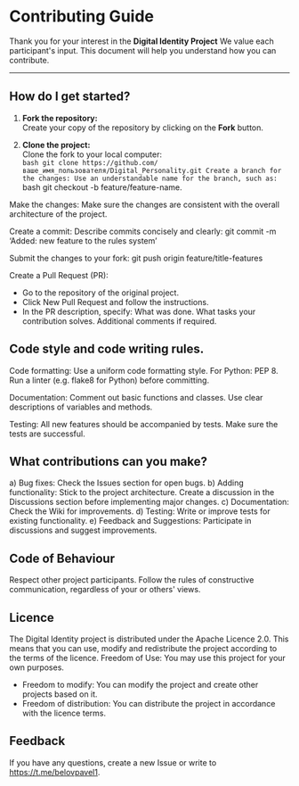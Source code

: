 # Contributing Guide

Thank you for your interest in the **Digital Identity Project** We value each participant's input. This document will help you understand how you can contribute.

---

## How do I get started?

1. **Fork the repository:**  
   Create your copy of the repository by clicking on the **Fork** button.

2. **Clone the project:**  
   Clone the fork to your local computer:  
   ``bash
   git clone https://github.com/ваше_имя_пользователя/Digital_Personality.git
Create a branch for the changes:
Use an understandable name for the branch, such as:
   ``bash
  git checkout -b feature/feature-name.
  
Make the changes:
Make sure the changes are consistent with the overall architecture of the project.

Create a commit:
Describe commits concisely and clearly:
git commit -m ‘Added: new feature to the rules system’

Submit the changes to your fork:
git push origin feature/title-features

Create a Pull Request (PR):
- Go to the repository of the original project.
- Click New Pull Request and follow the instructions.
- In the PR description, specify:
  What was done.
  What tasks your contribution solves.
  Additional comments if required.

## Code style and code writing rules.
Code formatting:
Use a uniform code formatting style. For Python: PEP 8.
Run a linter (e.g. flake8 for Python) before committing.

Documentation:
Comment out basic functions and classes.
Use clear descriptions of variables and methods.

Testing:
All new features should be accompanied by tests. Make sure the tests are successful.

## What contributions can you make?
a) Bug fixes:
Check the Issues section for open bugs.
b) Adding functionality:
Stick to the project architecture. Create a discussion in the Discussions section before implementing major changes.
c) Documentation:
Check the Wiki for improvements.
d) Testing:
Write or improve tests for existing functionality.
e) Feedback and Suggestions:
Participate in discussions and suggest improvements.

## Code of Behaviour
Respect other project participants. Follow the rules of constructive communication, regardless of your or others' views.

## Licence
The Digital Identity project is distributed under the Apache Licence 2.0. This means that you can use, modify and redistribute the project according to the terms of the licence.
Freedom of Use: You may use this project for your own purposes.
- Freedom to modify: You can modify the project and create other projects based on it.
- Freedom of distribution: You can distribute the project in accordance with the licence terms.

## Feedback
If you have any questions, create a new Issue or write to https://t.me/belovpavel1.
